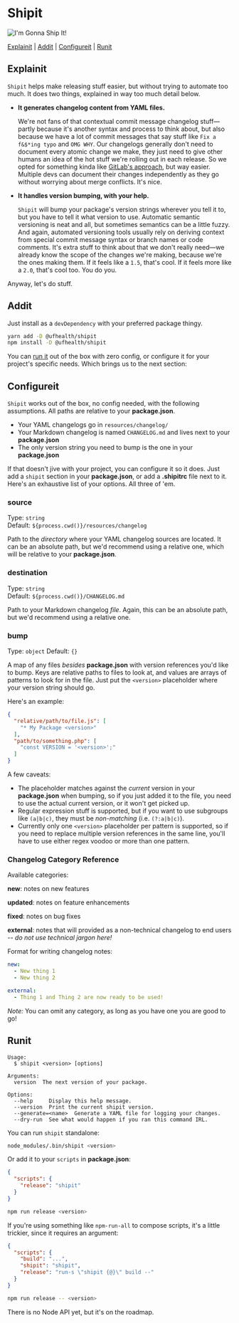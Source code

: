 # Shipit

![I'm Gonna Ship It!](https://media.giphy.com/media/ta83CqOoRwfwQ/giphy.gif)

[Explainit](#explainit) | [Addit](#addit) | [Configureit](#configureit) | [Runit](#runit)


## Explainit

`Shipit` helps make releasing stuff easier, but without trying to automate too much. It does two things, explained in way too much detail below.

- **It generates changelog content from YAML files.**

    We're not fans of that contextual commit message changelog stuff—partly because it's another syntax and process to think about, but also because we have a lot of commit messages that say stuff like `Fix a f&$*ing typo` and `OMG WHY`. Our changelogs generally don't need to document every atomic change we make, they just need to give other humans an idea of the hot stuff we're rolling out in each release. So we opted for something kinda like [GitLab's approach](https://docs.gitlab.com/ee/development/changelog.html), but way easier. Multiple devs can document their changes independently as they go without worrying about merge conflicts. It's nice.

- **It handles version bumping, with your help.**

    `Shipit` will bump your package's version strings wherever you tell it to, but you have to tell it what version to use. Automatic semantic versioning is neat and all, but sometimes semantics can be a little fuzzy. And again, automated versioning tools usually rely on deriving context from special commit message syntax or branch names or code comments. It's extra stuff to think about that we don't really need—we already know the scope of the changes we're making, because we're the ones making them. If it feels like a `1.5`, that's cool. If it feels more like a `2.0`, that's cool too. You do you.

Anyway, let's do stuff.


## Addit

Just install as a `devDependency` with your preferred package thingy.

```sh
yarn add -D @ufhealth/shipit
npm install -D @ufhealth/shipit
```

You can [run it](#runit) out of the box with zero config, or configure it for your project's specific needs. Which brings us to the next section:


## Configureit

`Shipit` works out of the box, no config needed, with the following assumptions. All paths are relative to your **package.json**.

- Your YAML changelogs go in `resources/changelog/`
- Your Markdown changelog is named `CHANGELOG.md` and lives next to your **package.json**
- The only version string you need to bump is the one in your **package.json**

If that doesn't jive with your project, you can configure it so it does. Just add a `shipit` section in your **package.json**, or add a **.shipitrc** file next to it. Here's an exhaustive list of your options. All three of 'em.

### source
Type: `string`  
Default: `${process.cwd()}/resources/changelog`

Path to the _directory_ where your YAML changelog sources are located. It can be an absolute path, but we'd recommend using a relative one, which will be relative to your **package.json**.

### destination
Type: `string`  
Default: `${process.cwd()}/CHANGELOG.md`

Path to your Markdown changelog _file_. Again, this can be an absolute path, but we'd recommend using a relative one.

### bump
Type: `object`
Default: `{}`

A map of any files _besides_ **package.json** with version references you'd like to bump. Keys are relative paths to files to look at, and values are arrays of patterns to look for in the file. Just put the `<version>` placeholder where your version string should go.

Here's an example:

```json
{
  "relative/path/to/file.js": [
    "* My Package <version>"
  ],
  "path/to/something.php": [
    "const VERSION = '<version>';"
  ]
}
```

A few caveats:

- The placeholder matches against the _current_ version in your **package.json** when bumping, so if you just added it to the file, you need to use the actual current version, or it won't get picked up.
- Regular expression stuff is supported, but if you want to use subgroups like `(a|b|c)`, they must be _non-matching_ (i.e. `(?:a|b|c)`).
- Currently only one `<version>` placeholder per pattern is supported, so if you need to replace multiple version references in the same line, you'll have to use either regex voodoo or more than one pattern.

### Changelog Category Reference

Available categories:

**new**: notes on new features

**updated**: notes on feature enhancements 

**fixed**: notes on bug fixes

**external**: notes that will provided as a non-technical changelog to end users -- *do not use technical jargon here!*

Format for writing changelog notes:
```yml
new:
  - New thing 1
  - New thing 2

external:
  - Thing 1 and Thing 2 are now ready to be used!
```
*Note:* You can omit any category, as long as you have one you are good to go!

## Runit

```
Usage:
  $ shipit <version> [options]

Arguments:
  version  The next version of your package.

Options:
  --help     Display this help message.
  --version  Print the current shipit version.
  --generate=<name>  Generate a YAML file for logging your changes.
  --dry-run  See what would happen if you ran this command IRL.
```

You can run `shipit` standalone:

```sh
node_modules/.bin/shipit <version>
```

Or add it to your `scripts` in **package.json**:

```json
{
  "scripts": {
    "release": "shipit"
  }
}
```

```sh
npm run release <version>
```

If you're using something like `npm-run-all` to compose scripts, it's a little trickier, since it requires an argument:

```json
{
  "scripts": {
    "build": "...",
    "shipit": "shipit",
    "release": "run-s \"shipit {@}\" build --"
  }
}
```

```sh
npm run release -- <version>
```

There is no Node API yet, but it's on the roadmap.
